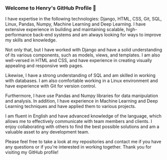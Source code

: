 ### Welcome to Henry's GitHub Profile 👋

I have expertise in the following technologies: Django, HTML, CSS, Git, SQL, Linux, Pandas, Numpy, Machine Learning and Deep Learning. I have extensive experience in building and maintaining scalable, high-performance back-end systems and am always looking for ways to improve my skills and knowledge.

Not only that, but I have worked with Django and have a solid understanding of its various components, such as models, views, and templates. I am also well-versed in HTML and CSS, and have experience in creating visually appealing and responsive web pages.

Likewise, I have a strong understanding of SQL and am skilled in working with databases. I am also comfortable working in a Linux environment and have experience with Git for version control.

Furthermore, I have use Pandas and Numpy libraries for data manipulation and analysis. In addition, I have experience in Machine Learning and Deep Learning techniques and have applied them to various projects.

I am fluent in English and have advanced knowledge of the language, which allows me to effectively communicate with team members and clients. I enjoy collaborating with others to find the best possible solutions and am a valuable asset to any development team.

Please feel free to take a look at my repositories and contact me if you have any questions or if you're interested in working together. Thank you for visiting my GitHub profile!





<!--
**H3nr7M/H3nr7M** is a ✨ _special_ ✨ repository because its `README.md` (this file) appears on your GitHub profile.

Here are some ideas to get you started:

- 🔭 I’m currently working on ...
- 🌱 I’m currently learning ...
- 👯 I’m looking to collaborate on ...
- 🤔 I’m looking for help with ...
- 💬 Ask me about ...
- 📫 How to reach me: ...
- 😄 Pronouns: ...
- ⚡ Fun fact: ...
-->
